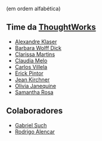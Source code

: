(em ordem alfabética)

Time da [ThoughtWorks](http://thoughtworks.com)
----

* [Alexandre Klaser](mailto:aklaser@thoughtworks.com)
* [Barbara Wolff Dick](mailto:bdick@thoughtworks.com)
* [Clarissa Martins](mailto:cmartins@thoughtworks.com)
* [Claudia Melo](mailto:cmelo@thoughtworks.com)
* [Carlos Villela](mailto:cvillela@thoughtworks.com)
* [Erick Pintor](mailto:epintor@thoughtworks.com)
* [Jean Kirchner](mailto:jkirchne@thoughtworks.com)
* [Olivia Janequine](mailto:oliviaj@thoughtworks.com)
* [Samantha Rosa](mailto:srosa@thoughtworks.com)

Colaboradores
----

* [Gabriel Such](mailto:gabrielsuch@gmail.com)
* [Rodrigo Alencar](mailto:ralencar@thoughtworks.com)
